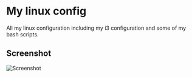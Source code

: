 # My linux config

All my linux configuration including my i3 configuration and some of my bash
scripts.

## Screenshot

![Screenshot](https://raw.githubusercontent.com/victorboissiere/screenshots/i3.png)
